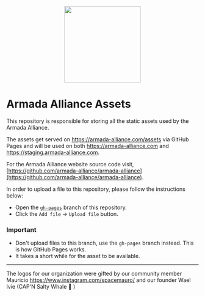 <p align="center"><img width="200px" src="https://armada-alliance.com/ship-420.png"></img></p>

# Armada Alliance Assets

This repository is responsible for storing all the static assets used by the Armada Alliance.

The assets get served on https://armada-alliance.com/assets via GitHub Pages and will be used on both https://armada-alliance.com and https://staging.armada-alliance.com.

For the Armada Alliance website source code visit, [https://github.com/armada-alliance/armada-alliance](https://github.com/armada-alliance/armada-alliance).

In order to upload a file to this repository, please follow the instructions below:

- Open the [`gh-pages`](https://github.com/armada-alliance/assets/tree/gh-pages) branch of this repository.
- Click the `Add file` -> `Upload file` button.


### Important
- Don't upload files to this branch, use the `gh-pages` branch instead. This is how GitHub Pages works.
- It takes a short while for the asset to be available.
---

The logos for our organization were gifted by our community member Mauricio https://www.instagram.com/spacemauro/ and our founder Wael Ivie (CAP'N Salty Whale 🐋 )
